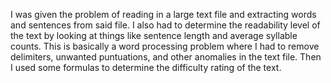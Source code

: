 I was given the problem of reading in a large text file and extracting words and sentences from said file.
I also had to determine the readability level of the text by looking at things like sentence length and average syllable counts.
This is basically a word processing problem where I had to remove delimiters, unwanted puntuations, and other anomalies in the text file.
Then I used some formulas to determine the difficulty rating of the text.
